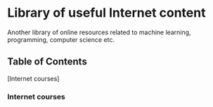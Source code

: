 # Library of useful Internet content

Another library of online resources related to machine learning, programming, computer science etc.

## Table of Contents
[Internet courses]

### Internet courses
